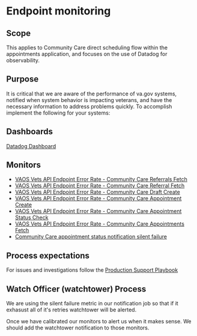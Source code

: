 
# Endpoint monitoring

## Scope 
This applies to Community Care direct scheduling flow within the appointments application, and focuses on the use of Datadog for observability.

## Purpose
It is critical that we are aware of the performance of va.gov systems, notified when system behavior is impacting veterans, 
and have the necessary information to address problems quickly.  To accomplish implement the following for your systems:

## Dashboards

[Datadog Dashboard](https://vagov.ddog-gov.com/dashboard/t4t-axu-zvb/vaos-appointments-metrics?fromUser=false&refresh_mode=sliding&from_ts=1750097905206&to_ts=1750101505206&live=true)

## Monitors

- [VAOS Vets API Endpoint Error Rate - Community Care Referrals Fetch](https://vagov.ddog-gov.com/monitors/384297)
- [VAOS Vets API Endpoint Error Rate - Community Care Referral Fetch](https://vagov.ddog-gov.com/monitors/384298)
- [VAOS Vets API Endpoint Error Rate - Community Care Draft Create](https://vagov.ddog-gov.com/monitors/382158)
- [VAOS Vets API Endpoint Error Rate - Community Care Appointment Create](https://vagov.ddog-gov.com/monitors/382190)
- [VAOS Vets API Endpoint Error Rate - Community Care Appointment Status Check](https://vagov.ddog-gov.com/monitors/384196)
- [VAOS Vets API Endpoint Error Rate - Community Care Appointments Fetch](https://vagov.ddog-gov.com/monitors/384560)
- [Community Care appointment status notification silent failure](https://vagov.ddog-gov.com/monitors/391172)

## Process expectations

For issues and investigations follow the [Production Support Playbook](https://github.com/department-of-veterans-affairs/va.gov-team/blob/master/products/health-care/checkin/zero-failures/production-support-playbook.md)

## Watch Officer (watchtower) Process

We are using the silent failure metric in our notification job so that if it exhasust all of it's retries watchtower will be alerted.

Once we have calibrated our monitors to alert us when it makes sense. We should add the watchtower notification to those monitors.
